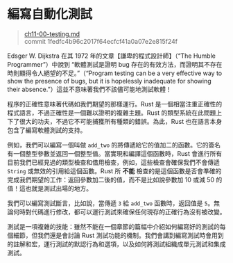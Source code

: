 # 編寫自動化測試

> [ch11-00-testing.md](https://github.com/rust-lang/book/blob/master/src/ch11-00-testing.md)
> <br>
> commit 1fedfc4b96c2017f64ecfcf41a0a07e2e815f24f

Edsger W. Dijkstra 在其 1972 年的文章【謙卑的程式設計師】（“The Humble Programmer”）中說到 “軟體測試是證明 bug 存在的有效方法，而證明其不存在時則顯得令人絕望的不足。”（“Program testing can be a very effective way to show the presence of bugs, but it is hopelessly inadequate for showing their absence.”）這並不意味著我們不該儘可能地測試軟體！

程序的正確性意味著代碼如我們期望的那樣運行。Rust 是一個相當注重正確性的程式語言，不過正確性是一個難以證明的複雜主題。Rust 的類型系統在此問題上下了很大的功夫，不過它不可能捕獲所有種類的錯誤。為此，Rust 也在語言本身包含了編寫軟體測試的支持。

例如，我們可以編寫一個叫做 `add_two` 的將傳遞給它的值加二的函數。它的簽名有一個整型參數並返回一個整型值。當實現和編譯這個函數時，Rust 會進行所有目前我們已經見過的類型檢查和借用檢查，例如，這些檢查會確保我們不會傳遞 `String` 或無效的引用給這個函數。Rust 所 **不能** 檢查的是這個函數是否會準確的完成我們期望的工作：返回參數加二後的值，而不是比如說參數加 10 或減 50 的值！這也就是測試出場的地方。

我們可以編寫測試斷言，比如說，當傳遞 `3` 給 `add_two` 函數時，返回值是 `5`。無論何時對代碼進行修改，都可以運行測試來確保任何現存的正確行為沒有被改變。

測試是一項複雜的技能：雖然不能在一個章節的篇幅中介紹如何編寫好的測試的每個細節，但我們還是會討論 Rust 測試功能的機制。我們會講到編寫測試時會用到的註解和宏，運行測試的默認行為和選項，以及如何將測試組織成單元測試和集成測試。

